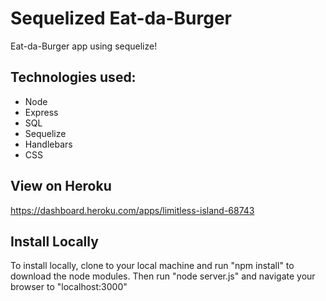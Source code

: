 # Sequelized Eat-da-Burger

Eat-da-Burger app using sequelize!

## Technologies used:

- Node
- Express
- SQL
- Sequelize
- Handlebars
- CSS

## View on Heroku

https://dashboard.heroku.com/apps/limitless-island-68743

## Install Locally

To install locally, clone to your local machine and run "npm install" to download the node modules. Then run "node server.js" and navigate your browser to "localhost:3000"